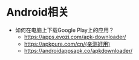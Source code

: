 # Android相关
- 如何在电脑上下载Google Play上的应用？
  - https://apps.evozi.com/apk-downloader/
  - https://apkpure.com/cn/(亲测好用)
  - https://androidappsapk.co/apkdownloader/
